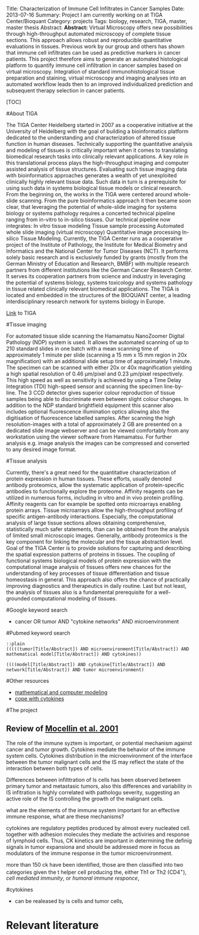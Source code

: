 Title: Characterization of Immune Cell Infiltrates in Cancer Samples
Date: 2013-07-16
Summary: Project I am currently working on at TIGA Center/Bioquant
Category: projects
Tags: biology, research, TIGA, master, master thesis
Abstract: <strong>Abstract:</strong> Virtual Microscopy offers new possibilities through high-throughput automated microscopy of complete tissue sections. This approach allows robust and reproducible quantitative evaluations in tissues. Previous work by our group and others has shown that immune cell infiltrates can be used as predictive markers in cancer patients. This project therefore aims to generate an automated histological platform to quantify immune cell infiltration in cancer samples based on virtual microscopy. Integration of standard immunohistological tissue preparation and staining, virtual microscopy and imaging analyses into an automated workflow leads then to an improved individualized prediction and subsequent therapy selection in cancer patients.

[TOC]

#About TIGA

The TIGA Center Heidelberg started in 2007 as a cooperative initiative at the University of Heidelberg with the goal of building a bioinformatics platform dedicated to the understanding and characterization of altered tissue function in human diseases. Technically supporting the quantitative analysis and modeling of tissues is critically important when it comes to translating biomedical research tasks into clinically relevant applications. A key role in this translational process plays the high-throughput imaging and computer assisted analysis of tissue structures. Evaluating such tissue imaging data with bioinformatics approaches generates a wealth of yet unexploited clinically highly relevant tissue data. Such data in turn is a prerequisite for using such data in systems biological tissue models or clinical research. From the beginning on, the works in the TIGA were centered around whole-slide scanning. From the pure bioinformatics approach it then became soon clear, that leveraging the potential of whole-slide imaging for systems biology or systems pathology requires a concerted technical pipeline ranging from in-vitro to in-silico tissues. Our technical pipeline now integrates: In vitro tissue modeling Tissue sample processing Automated whole slide imaging (virtual microscopy) Quantitative image processing In-silico Tissue Modeling. Currently, the TIGA Center runs as a cooperative project of the Institute of Pathology, the Institute for Medical Biometry and Informatics and the National Center for Tumor Diseases (NCT). It performs solely basic research and is exclusively funded by grants (mostly from the German Ministry of Education and Research, BMBF) with multiple research partners from different institutions like the German Cancer Research Center. It serves its cooperation partners from science and industry in leveraging the potential of systems biology, systems toxicology and systems pathology in tissue related clinically relevant biomedical applications. The TIGA is located and embedded in the structures of the BIOQUANT center, a leading interdisciplinary research network for systems biology in Europe.

[Link](http://tigacenter.bioquant.uni-heidelberg.de/) to TIGA

#Tissue imaging

For automated tissue slide scanning the Hamamatsu NanoZoomer Digital Pathology (NDP) system is used. It allows the automated scanning of up to 210 standard slides in one batch with a mean scanning time of approximately 1 minute per slide (scanning a 15 mm x 15 mm region in 20x magnification) with an additional slide setup time of approximately 1 minute. The specimen can be scanned with either 20x or 40x magnification yielding a high spatial resolution of 0.46 µm/pixel and 0.23 µm/pixel respectively. This high speed as well as sensitivity is achieved by using a Time Delay Integration (TDI) high-speed sensor and scanning the specimen line-by-line. The 3 CCD detector gives superior colour reproduction of tissue samples being able to discriminate even between slight colour changes. 
In addition to the NDP standard brightfield equipment this scanner also includes optional fluorescence illumination optics allowing also the digitisation of fluorescence labelled samples.
After scanning the high resolution-images with a total of approximately 2 GB are presented on a dedicated slide image webserver and can be viewed comfortably from any workstation using the viewer software from Hamamatsu. For further analysis e.g. image analysis the images can be compressed and converted to any desired image format.

#Tissue analysis

Currently, there's a great need for the quantitative characterization of protein expression in human tissues. These efforts, usually denoted antibody proteomics, allow the systematic application of protein-specific antibodies to functionally explore the proteome. Affinity reagents can be utilized in numerous forms, including in vitro and in vivo protein profiling. Affinity reagents can for example be spotted onto microarrays enabling protein arrays. Tissue microarrays allow the high-throughput profiling of specific antigen-antibody interactions. Especially, the computational analysis of large tissue sections allows obtaining comprehensive, statistically much safer statements, than can be obtained from the analysis of limited small microscopic images.
Generally, antibody proteomics is the key component for linking the molecular and the tissue abstraction level. Goal of the TIGA Center is to provide solutions for capturing and describing the spatial expression patterns of proteins in tissues. The coupling of functional systems biological models of protein expression with the computational image analysis of tissues offers new chances for the understanding of key processes of tissue differentiation and tissue homeostasis in general. This approach also offers the chance of practically improving diagnostics and therapeutics in daily routine. Last but not least, the analysis of tissues also is a fundamental prerequisite for a well-grounded computational modeling of tissues.

#Google keyword search

* cancer OR tumor AND "cytokine networks" AND microenvironment


#Pubmed keyword search

    ::plain
    (((((tumor[Title/Abstract]) AND microenvironment[Title/Abstract]) AND mathematical model[Title/Abstract]) AND cytokines))

    ((((model[Title/Abstract]) AND cytokine[Title/Abstract]) AND network[Title/Abstract]) AND tumor microenvironment)

#Other resources

* [mathematical and computer modeling](http://www.sciencedirect.com/science/journal/08957177/47/5)
* [cope with cytokines](http://www.copewithcytokines.de/cope.cgi?key=Cytokine%20network)

#The project

## Review of [Mocellin et al. 2001](#Mocellin2001)

The role of the immune syztem is important, or potential mechanism against cancer and tumor growth. Cytokines mediate the behavior of the immune system cells. Cytokines distribution in the microenvironment of the interface between the tumor malignant cells and the IS may reflect the state of the interaction between both types of cells.

Differences between infilttration of Is cells has been observed between primary tumor and metastasic tumors, also this differences and variability in IS infitration is highly correlated with pathologu severity, suggesting an active role of the IS controlling the growth of the malignant cells.

what are the elements of the immune system important for an effective immune response, what are these mechanisms?

cytokines are regulatory peptides produced by almost every nucleated cell. together with adhesion molecules they mediate the activiries and response of lymphoid cells. Thus, CK kinetics are important in determining the definig signals in tumor expansiona and should be addressed more in focus as modulators of the immune response in the tumor microenvironment.


more than 150 ck have been identified, those are then classified into two categories given the t helper cell producing the, either Th1 or Th2 (CD4<sup>+</sup>), _cell mediated immunity_, or _humoral immune responce_, 


#cytokines

* can be realeased by is cells and tumor cells,  


# Relevant literature
